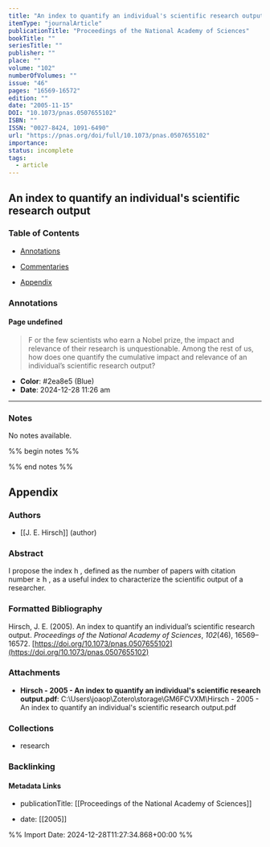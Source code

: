 ```yaml
---
title: "An index to quantify an individual's scientific research output"
itemType: "journalArticle"
publicationTitle: "Proceedings of the National Academy of Sciences"
bookTitle: ""
seriesTitle: ""
publisher: ""
place: ""
volume: "102"
numberOfVolumes: ""
issue: "46"
pages: "16569-16572"
edition: ""
date: "2005-11-15"
DOI: "10.1073/pnas.0507655102"
ISBN: ""
ISSN: "0027-8424, 1091-6490"
url: "https://pnas.org/doi/full/10.1073/pnas.0507655102"
importance: 
status: incomplete
tags:
  - article
---
```


## An index to quantify an individual's scientific research output

### Table of Contents

- [Annotations](#annotations)

+ [Commentaries](#commentaries)

- [Appendix](#appendix)

### Annotations




#### Page undefined







> F  or the few scientists who earn a Nobel prize, the impact and relevance of their research is unquestionable. Among the rest of us, how does one quantify the cumulative impact and relevance of an individual’s scientific research output?





- **Color**: #2ea8e5 (Blue)
- **Date**: 2024-12-28 11:26 am

---





### Notes


No notes available.


%% begin notes %%

<!-- Write your personal notes here -->

%% end notes %%

## Appendix

### Authors


- [[J. E. Hirsch]] (author)



### Abstract

I propose the index
              h
              , defined as the number of papers with citation number ≥
              h
              , as a useful index to characterize the scientific output of a researcher.


### Formatted Bibliography

Hirsch, J. E. (2005). An index to quantify an individual’s scientific research output. _Proceedings of the National Academy of Sciences_, _102_(46), 16569–16572. [https://doi.org/10.1073/pnas.0507655102](https://doi.org/10.1073/pnas.0507655102)




### Attachments


- **Hirsch - 2005 - An index to quantify an individual's scientific research output.pdf**: C:\Users\joaop\Zotero\storage\GM6FCVXM\Hirsch - 2005 - An index to quantify an individual's scientific research output.pdf




### Collections


- research





### Backlinking


#### Metadata Links


- publicationTitle: [[Proceedings of the National Academy of Sciences]]




- date: [[2005]]





<!-- Any additional notes or comments -->


%% Import Date: 2024-12-28T11:27:34.868+00:00 %%
